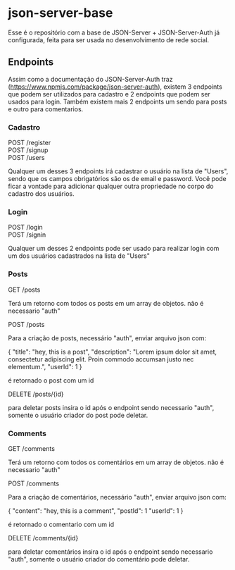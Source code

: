 # json-server-base

Esse é o repositório com a base de JSON-Server + JSON-Server-Auth já configurada, feita para ser usada no desenvolvimento de rede social.

## Endpoints

Assim como a documentação do JSON-Server-Auth traz (https://www.npmjs.com/package/json-server-auth), existem 3 endpoints que podem ser utilizados para cadastro e 2 endpoints que podem ser usados para login.
Também existem mais 2 endpoints um sendo para posts e outro para comentarios.

### Cadastro

POST /register <br/>
POST /signup <br/>
POST /users

Qualquer um desses 3 endpoints irá cadastrar o usuário na lista de "Users", sendo que os campos obrigatórios são os de email e password.
Você pode ficar a vontade para adicionar qualquer outra propriedade no corpo do cadastro dos usuários.


### Login

POST /login <br/>
POST /signin

Qualquer um desses 2 endpoints pode ser usado para realizar login com um dos usuários cadastrados na lista de "Users"

### Posts

GET /posts

Terá um retorno com todos os posts em um array de objetos. não é necessario "auth"

POST /posts

Para a criação de posts, necessário "auth", enviar arquivo json com:

{
  "title": "hey, this is a post",
  "description": "Lorem ipsum dolor sit amet, consectetur adipiscing elit. Proin commodo accumsan justo nec elementum.",
  "userId": 1
}

é retornado o post com um id

DELETE /posts/{id}

para deletar posts insira o id após o endpoint sendo necessario "auth", somente o usuário criador do post pode deletar.

### Comments

GET /comments

Terá um retorno com todos os comentários em um array de objetos. não é necessario "auth"

POST /comments

Para a criação de comentários, necessário "auth", enviar arquivo json com:

{
  "content": "hey, this is a comment",
  "postId": 1
  "userId": 1
}

é retornado o comentario com um id

DELETE /comments/{id}

para deletar comentários insira o id após o endpoint sendo necessario "auth", somente o usuário criador do comentário pode deletar.



